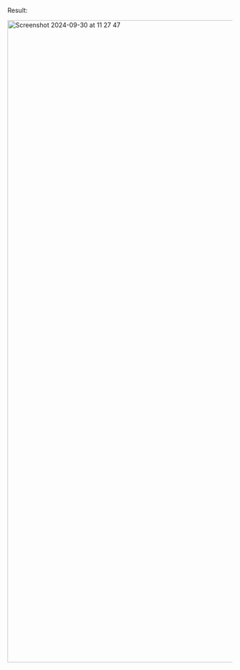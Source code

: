 Result:

<img width="1440" alt="Screenshot 2024-09-30 at 11 27 47" src="https://github.com/user-attachments/assets/1ccdbd7e-fab5-487d-a058-a208ffb5fddd">
